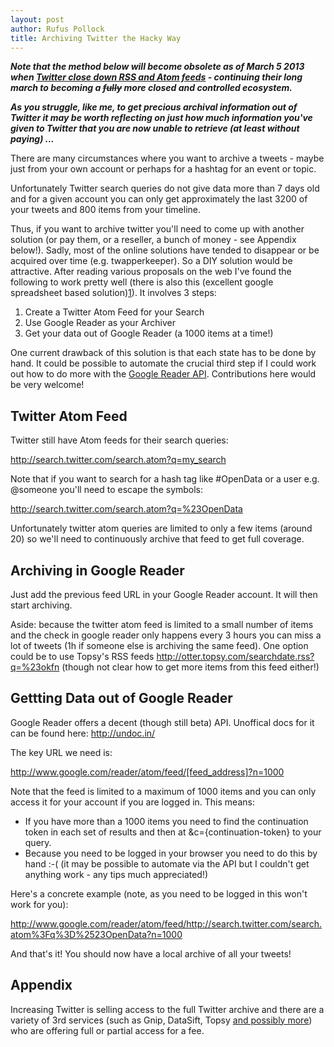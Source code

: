 ```yaml
---
layout: post
author: Rufus Pollock
title: Archiving Twitter the Hacky Way
---
```


***Note that the method below will become obsolete as of March 5 2013 when [Twitter close down RSS and Atom feeds][twitter-shutdown] - continuing their long march to becoming a <del>fully</del> more closed and controlled ecosystem.***

***As you struggle, like me, to get precious archival information out of Twitter it may be worth reflecting on just how much information you've given to Twitter that you are now unable to retrieve (at least without paying) ...***

[twitter-shutdown]: https://dev.twitter.com/docs/api/1.1/overview#New_Twitter_client_policies

There are many circumstances where you want to archive a tweets - maybe just from your own account or perhaps for a hashtag for an event or topic.

Unfortunately Twitter search queries do not give data more than 7 days old and for a given account you can only get approximately the last 3200 of your tweets and 800 items from your timeline.

Thus, if you want to archive twitter you'll need to come up with another solution (or pay them, or a reseller, a bunch of money - see Appendix below!). Sadly, most of the online solutions have tended to disappear or be acquired over time (e.g. twapperkeeper). So a DIY solution would be attractive. After reading various proposals on the web I've found the following to work pretty well (there is also this (excellent google spreadsheet based solution)[1]). It involves 3 steps:

[1]: http://mashe.hawksey.info/2012/01/twitter-archive-tagsv3/

1. Create a Twitter Atom Feed for your Search
2. Use Google Reader as your Archiver
3. Get your data out of Google Reader (a 1000 items at a time!)

One current drawback of this solution is that each state has to be done by hand. It could be possible to automate the crucial third step if I could work out how to do more with the [Google Reader API][api-docs]. Contributions here would be very welcome!

[api-docs]: http://undoc.in/

## Twitter Atom Feed

Twitter still have Atom feeds for their search queries:

<http://search.twitter.com/search.atom?q=my_search>

Note that if you want to search for a hash tag like #OpenData or a user e.g. @someone you'll need to escape the symbols:

<http://search.twitter.com/search.atom?q=%23OpenData>

Unfortunately twitter atom queries are limited to only a few items (around 20) so we'll need to continuously archive that feed to get full coverage.

## Archiving in Google Reader

Just add the previous feed URL in your Google Reader account. It will then start archiving.

Aside: because the twitter atom feed is limited to a small number of items and the check in google reader only happens every 3 hours you can miss a lot of tweets (1h if someone else is archiving the same feed). One option could be to use Topsy's RSS feeds <http://otter.topsy.com/searchdate.rss?q=%23okfn> (though not clear how to get more items from this feed either!)

## Gettting Data out of Google Reader

Google Reader offers a decent (though still beta) API. Unoffical docs for it can be found here: <http://undoc.in/>

The key URL we need is:

<http://www.google.com/reader/atom/feed/[feed_address]?n=1000>

Note that the feed is limited to a maximum of 1000 items and you can only access it for your account if you are logged in. This means:

* If you have more than a 1000 items you need to find the continuation token in each set of results and then at &c={continuation-token} to your query.
* Because you need to be logged in your browser you need to do this by hand :-( (it may be possible to automate via the API but I couldn't get anything work - any tips much appreciated!)

Here's a concrete example (note, as you need to be logged in this won't work for you):

<http://www.google.com/reader/atom/feed/http://search.twitter.com/search.atom%3Fq%3D%2523OpenData?n=1000>

And that's it! You should now have a local archive of all your tweets!

## Appendix

Increasing Twitter is selling access to the full Twitter archive and there are a variety of 3rd services (such as Gnip, DataSift, Topsy [and possibly more][more]) who are offering full or partial access for a fee.

[more]: https://dev.twitter.com/programs/twitter-certified-products/products#Data

